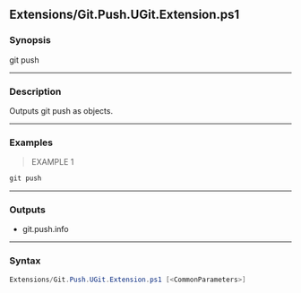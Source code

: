 Extensions/Git.Push.UGit.Extension.ps1
--------------------------------------




### Synopsis
git push



---


### Description

Outputs git push as objects.



---


### Examples
> EXAMPLE 1

```PowerShell
git push
```


---


### Outputs
* git.push.info






---


### Syntax
```PowerShell
Extensions/Git.Push.UGit.Extension.ps1 [<CommonParameters>]
```
